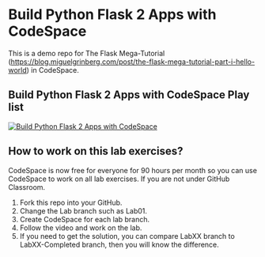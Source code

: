 # Build Python Flask 2 Apps with CodeSpace

This is a demo repo for The Flask Mega-Tutorial (https://blog.miguelgrinberg.com/post/the-flask-mega-tutorial-part-i-hello-world) in CodeSpace.

## Build Python Flask 2 Apps with CodeSpace Play list

[![Build Python Flask 2 Apps with CodeSpace](https://img.youtube.com/vi/a2D4bY0jEI0/0.jpg)](https://www.youtube.com/watch?v=a2D4bY0jEI0&list=PLtgJR0xD2TPeVeq6azvnKXYSeYHFzGaMi&index=1 "Build Python Flask 2 Apps with CodeSpace")


## How to work on this lab exercises?

CodeSpace is now free for everyone for 90 hours per month so you can use CodeSpace to work on all lab exercises.
If you are not under GitHub Classroom.
1. Fork this repo into your GitHub.
2. Change the Lab branch such as Lab01.
3. Create CodeSpace for each lab branch.
4. Follow the video and work on the lab.
5. If you need to get the solution, you can compare LabXX branch to LabXX-Completed branch, then you will know the difference.
